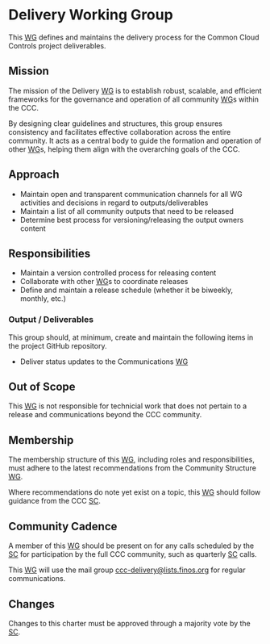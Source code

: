 # Delivery Working Group

This [WG] defines and maintains the delivery process for the Common Cloud Controls project deliverables.

## Mission

The mission of the Delivery [WG] is to establish robust, scalable, and efficient frameworks for the governance and operation of all community [WG]s within the CCC.

By designing clear guidelines and structures, this group ensures consistency and facilitates effective collaboration across the entire community. It acts as a central body to guide the formation and operation of other [WG]s, helping them align with the overarching goals of the CCC.

## Approach

- Maintain open and transparent communication channels for all WG activities and decisions in regard to outputs/deliverables
- Maintain a list of all community outputs that need to be released
- Determine best process for versioning/releasing the output owners content

## Responsibilities

- Maintain a version controlled process for releasing content
- Collaborate with other [WG]s to coordinate releases
- Define and maintain a release schedule (whether it be biweekly, monthly, etc.)

### Output / Deliverables

This group should, at minimum, create and maintain the following items in the project GitHub repository.

- Deliver status updates to the Communications [WG]

## Out of Scope

This [WG] is not responsible for technicial work that does not pertain to a release and communications beyond the CCC community.

## Membership

The membership structure of this [WG], including roles and responsibilities, must adhere to the latest recommendations from the Community Structure [WG].

Where recommendations do note yet exist on a topic, this [WG] should follow guidance from the CCC [SC].

## Community Cadence

A member of this [WG] should be present on for any calls scheduled by the [SC] for participation by the full CCC community, such as quarterly [SC] calls.

This [WG] will use the mail group <ccc-delivery@lists.finos.org> for regular communications.

## Changes

Changes to this charter must be approved through a majority vote by the [SC].

[SC]: <../../community-groups.md#steering-committee>
[WG]: <../../community-groups.md#working-groups>
